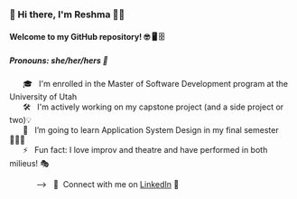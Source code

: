 ### 👋 Hi there, I'm Reshma 👩🏻 
#### Welcome to my GitHub repository! 🤓 🖥️ 🗄️
##### *Pronouns: she/her/hers* 🌈


   &nbsp;&nbsp;&nbsp;&nbsp;&nbsp;&nbsp;🎓 &nbsp; I'm enrolled in the Master of Software Development program at the University of Utah\
   &nbsp;&nbsp;&nbsp;&nbsp;&nbsp;&nbsp;🛠️ &nbsp; I'm actively working on my capstone project (and a side project or two)💡\
   &nbsp;&nbsp;&nbsp;&nbsp;&nbsp;&nbsp;📲 &nbsp; I’m going to learn Application System Design in my final semester 👩🏻‍💻\
   &nbsp;&nbsp;&nbsp;&nbsp;&nbsp;&nbsp;⚡ &nbsp; Fun fact: I love improv and theatre and have performed in both milieus! 🎭

   
   &nbsp;&nbsp;&nbsp;&nbsp;&nbsp;&nbsp;&nbsp;&nbsp;&nbsp;&nbsp;&nbsp;&nbsp;--> &nbsp;&nbsp;👥 &nbsp;Connect with me on [LinkedIn](https://www.linkedin.com/in/reshma-raghavan-03038821b) 💬
